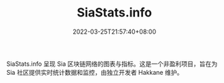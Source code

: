 ﻿---
weight: 
title: "SiaStats.info"
description: "SiaStats.info 呈现 Sia 区块链网络的图表与指标"
date: 2022-03-25T21:57:40+08:00
lastmod: 2022-03-25T16:45:40+08:00
draft: false
authors: ["Metabd"]
featuredImage: "siastats-info.jpg"
link: ""
tags: ["数据分析","SiaStats.info"]
categories: ["navigation"]
navigation: ["数据分析"]
lightgallery: true
toc: true
pinned: false
recommend: false
recommend1: false
---
SiaStats.info 呈现 Sia 区块链网络的图表与指标。这是一个非盈利项目，旨在为 Sia 社区提供实时统计数据和监控，由独立开发者 Hakkane 维护。
